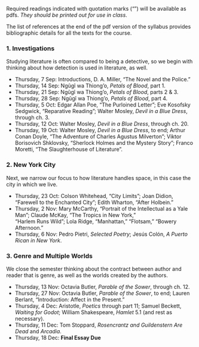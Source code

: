 Required readings indicated with quotation marks (“”) will be available as
pdfs. *They should be printed out for use in class*. 

The list of references at the end of the pdf version of the syllabus provides
bibliographic details for all the texts for the course.

### 1. Investigations

Studying literature is often compared to being a detective, so we begin with
thinking about how detection is used in literature, as well.

* Thursday, 7 Sep: Introductions, D. A. Miller, “The Novel and the Police.”
* Thursday, 14 Sep: Ngũgĩ wa Thiong’o, _Petals of Blood_, part 1.
* Thursday, 21 Sep: Ngũgĩ wa Thiong’o, _Petals of Blood_, parts 2 & 3.
* Thursday, 28 Sep: Ngũgĩ wa Thiong’o, _Petals of Blood_, part 4.
* Thursday, 5 Oct: Edgar Allan Poe, “The Purloined Letter”; Eve Kosofsky
Sedgwick, “Reparative Reading”; Walter Mosley, _Devil in a Blue Dress_,
through ch. 3.
* Thursday, 12 Oct: Walter Mosley, _Devil in a Blue Dress_, through ch. 20.
* Thursday, 19 Oct: Walter Mosley, _Devil in a Blue Dress_, to end; Arthur Conan Doyle, “The Adventure of Charles Agustus Milverton”; Viktor Borisovich Shklovsky, “Sherlock Holmes and the Mystery Story”; Franco Moretti, “The Slaughterhouse of Literature”.

### 2. New York City

Next, we narrow our focus to how literature handles space, in this case the
city in which we live.

* Thursday, 23 Oct: Colson Whitehead, “City Limits”; Joan Didion, “Farewell to
the Enchanted City”; Edith Wharton, “After Holbein.” 
* Thursday, 2 Nov: Mary McCarthy, “Portrait of the Intellectual as a Yale
Man”; Claude McKay, “The Tropics in New York,”  
“Harlem Runs Wild”; Lola Ridge, “Manhattan,” “Flotsam,” “Bowery Afternoon.”
* Thursday, 6 Nov: Pedro Pietri, _Selected Poetry_; Jesús Colón, _A Puerto Rican in New York_.

### 3. Genre and Multiple Worlds

We close the semester thinking about the contract between author and reader
that is genre, as well as the worlds created by the authors.

* Thursday, 13 Nov: Octavia Butler, _Parable of the Sower_, through ch. 12. 
* Thursday, 27 Nov: Octavia Butler, _Parable of the Sower_, to end; Lauren Berlant,
“Introduction: Affect in the Present.”
* Thursday, 4 Dec: Aristotle, _Poetics_ through part 11; Samuel Beckett, _Waiting for Godot_;
William Shakespeare, _Hamlet_ 5.1 (and rest as necessary).
* Thursday, 11 Dec: Tom Stoppard, _Rosencrantz and Guildenstern Are Dead_ and
_Arcadia_.
* Thursday, 18 Dec: **Final Essay Due**

